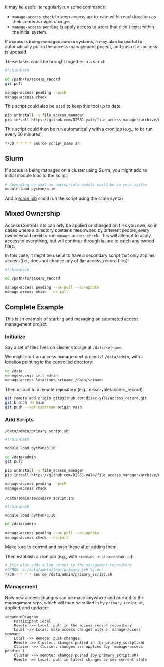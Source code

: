 It may be useful to regularly run some commands:

- `manage-access check` to keep access up-to-date within each location as their contents might change.
- `manage-access pending` to apply access to users that didn't exist within the initial system.

If access is being managed across systems, it may also be useful to automatically pull in the access management project, and push it as access is updated.

These tasks could be brought together in a script:

```sh
#!/bin/bash

cd /path/to/access_record
git pull

manage-access pending --push
manage-access check
```

This script could also be used to keep this tool up to date:

```sh
pip uninstall -y file_access_manager
pip install https://github.com/DISSC-yale/file_access_manager/archive/main.tar.gz
```

This script could then be run automatically with a cron job (e.g., to be run every 30 minutes):

```sh
*/30 * * * * source script_name.sh
```

## Slurm

If access is being managed on a cluster using Slurm, you might add an initial module load to the script:

```sh
# depending on what an appropriate module would be in your system
module load python/3.10
```

And a [scron job](https://docs.ycrc.yale.edu/clusters-at-yale/job-scheduling/scrontab/) could run the script using the same syntax.

## Mixed Ownership

Access Control Lists can only be applied or changed on files you own, so in cases where a directory contains files owned by different people,
every owner would need to run `manage-access check`. This will attempt to apply access to everything, but will continue through failure to
catch any owned files.

In this case, it might be useful to have a secondary script that only applies access (i.e., does not change any of the access_record files):

```sh
#!/bin/bash

cd /path/to/access_record

manage-access pending --no-pull --no-update
manage-access check --no-pull
```

## Complete Example

This is an example of starting and managing an automated access management project.

### Initialize

Say a set of files lives on cluster storage at `/data/setname`.

We might start an access management project at `/data/admin`, with a location pointing to the controlled directory:

```sh
cd /data
manage-access init admin
manage-access locations setname /data/setname
```

Then upload to a remote repository (e.g., dissc-yale/access_record):

```sh
git remote add origin git@github.com:dissc-yale/access_record.git
git branch -M main
git push --set-upstream origin main
```

### Add Scripts

`/data/admin/primary_script.sh`:

```sh
#!/bin/bash

module load python/3.10

cd /data/admin
git pull

pip uninstall -y file_access_manager
pip install https://github.com/DISSC-yale/file_access_manager/archive/main.tar.gz

manage-access pending --push
manage-access check
```

`/data/admin/secondary_script.sh`:

```sh
#!/bin/bash

module load python/3.10

cd /data/admin

manage-access pending --no-pull --no-update
manage-access check --no-pull
```

Make sure to commit and push these after adding them.

Then establish a cron job (e.g., with `crontab -e` or `scrontab -e`):

```sh
# this also adds a log output to the management repository
#SCRON -o /data/admin/logs/primary_job-%j.out
*/30 * * * * source /data/admin/primary_script.sh
```

### Management

Now new access changes can be made anywhere and pushed to the management repo, which will then be pulled in by `primary_script.sh`, applied, and updated:

```mermaid
sequenceDiagram
    Participant Local
    Remote ->> Local: pull in the access_record repository
    Local ->> Local: make access changes with a `manage-access` command
    Local ->> Remote: push changes
    Remote ->> Cluster: changes pulled in (by primary_script.sh)
    Cluster ->> Cluster: changes are applied (by `manage-access pending`)
    Cluster ->> Remote: changes pushed (by primary_script.sh)
    Remote ->> Local: pull in latest changes to see current state
```
